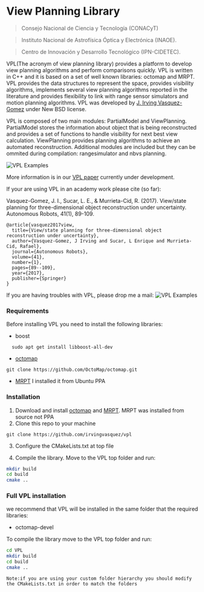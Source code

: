 # View Planning Library

> Consejo Nacional de Ciencia y Tecnología (CONACyT)

> Instituto Nacional de Astrofísica Óptica y Electrónica (INAOE).

> Centro de Innovación y Desarrollo Tecnológico (IPN-CIDETEC).

VPL(The acronym of view planning library) provides a platform to develop view planning algorithms and perform comparisons quickly. VPL is written in C++ and it is based on a set of well known libraries: octomap and MRPT. VPL provides the data structures to represent the space, provides visibility algorithms, implements several view planning algorithms reported in the literature and provides flexibility to link with range sensor simulators and motion planning algorithms. VPL was developed by [J. Irving Vasquez-Gomez] under New BSD license.

VPL is composed of two main modules: PartialModel and ViewPlanning. PartialModel stores the information about object that is being reconstructed and provides a set of functions to handle visibility for next best view calculation. ViewPlanning provides planning algorithms to achieve an automated reconstruction. Additional modules are included but they can be ommited during compilation: rangesimulator and nbvs planning.

![VPL Examples](https://jivasquez.files.wordpress.com/2017/05/vpl_examples2.png)
  

More information is in our [VPL paper] currently under development.

If your are using VPL in an academy work please cite (so far):

Vasquez-Gomez, J. I., Sucar, L. E., & Murrieta-Cid, R. (2017). View/state planning for three-dimensional object reconstruction under uncertainty. Autonomous Robots, 41(1), 89-109.

```
@article{vasquez2017view,
  title={View/state planning for three-dimensional object reconstruction under uncertainty},
  author={Vasquez-Gomez, J Irving and Sucar, L Enrique and Murrieta-Cid, Rafael},
  journal={Autonomous Robots},
  volume={41},
  number={1},
  pages={89--109},
  year={2017},
  publisher={Springer}
}
```
If you are having troubles with VPL, please drop me a mail: 
![VPL Examples](https://jivasquez.files.wordpress.com/2017/05/ivasquez_mail.png)


### Requirements

Before installing VPL you need to install the following libraries:
- boost
```
  sudo apt get install libboost-all-dev
```
- [octomap]
```
git clone https://github.com/OctoMap/octomap.git
```
- [MRPT]
I installed it from Ubuntu PPA


### Installation

1. Download and install [octomap] and [MRPT].
MRPT was installed from source not PPA
2. Clone this repo to your machine
```
git clone https://github.com/irvingvasquez/vpl
```
3. Configure the CMakeLists.txt at top file

4. Compile the library. Move to the VPL top folder and run:
```sh
mkdir build
cd build 
cmake ..
```


### Full VPL installation

we recommend that VPL will be installed in the same folder that the required libraries:

- octomap-devel

To compile the library move to the VPL top folder and run:

```sh
cd VPL
mkdir build
cd build    
cmake ..
```
`Note:if you are using your custom folder hierarchy you should modify the CMakeLists.txt in order to match the folders`



   [octomap]: <https://octomap.github.io/>
   [iniparser]: <https://github.com/ndevilla/iniparser>
   [MRPT]: <http://www.mrpt.org/>
   [J. Irving Vasquez-Gomez]: https://jivasquez.wordpress.com
   [VPL paper]: https://jivasquez.files.wordpress.com/2017/05/vas_vpl_towards.pdf
